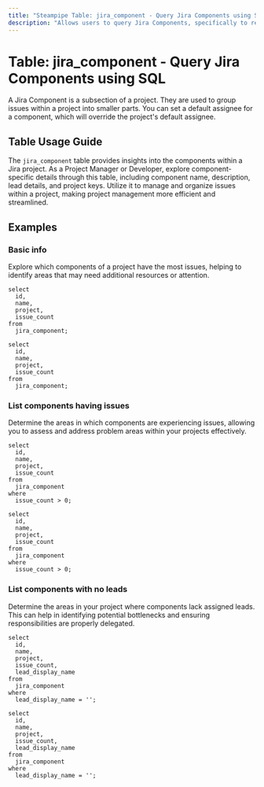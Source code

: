```yaml
---
title: "Steampipe Table: jira_component - Query Jira Components using SQL"
description: "Allows users to query Jira Components, specifically to retrieve details about individual components within a Jira project, providing insights into component name, description, lead details, and project keys."
---
```


# Table: jira_component - Query Jira Components using SQL

A Jira Component is a subsection of a project. They are used to group issues within a project into smaller parts. You can set a default assignee for a component, which will override the project's default assignee.

## Table Usage Guide

The `jira_component` table provides insights into the components within a Jira project. As a Project Manager or Developer, explore component-specific details through this table, including component name, description, lead details, and project keys. Utilize it to manage and organize issues within a project, making project management more efficient and streamlined.

## Examples

### Basic info
Explore which components of a project have the most issues, helping to identify areas that may need additional resources or attention.

```sql+postgres
select
  id,
  name,
  project,
  issue_count
from
  jira_component;
```

```sql+sqlite
select
  id,
  name,
  project,
  issue_count
from
  jira_component;
```

### List components having issues
Determine the areas in which components are experiencing issues, allowing you to assess and address problem areas within your projects effectively.

```sql+postgres
select
  id,
  name,
  project,
  issue_count
from
  jira_component
where
  issue_count > 0;
```

```sql+sqlite
select
  id,
  name,
  project,
  issue_count
from
  jira_component
where
  issue_count > 0;
```

### List components with no leads
Determine the areas in your project where components lack assigned leads. This can help in identifying potential bottlenecks and ensuring responsibilities are properly delegated.

```sql+postgres
select
  id,
  name,
  project,
  issue_count,
  lead_display_name
from
  jira_component
where
  lead_display_name = '';
```

```sql+sqlite
select
  id,
  name,
  project,
  issue_count,
  lead_display_name
from
  jira_component
where
  lead_display_name = '';
```